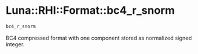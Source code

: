 # Luna::RHI::Format::bc4_r_snorm

```c++
bc4_r_snorm
```

BC4 compressed format with one component stored as normalized signed integer. 

